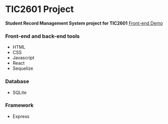 # TIC2601 Project
**Student Record Management System project for TIC2601**
[Front-end Demo](https://freshwaterlemon.github.io/tic2601-student-record-management/)

### Front-end and back-end tools
  - HTML
  - CSS
  - Javascript
  - React
  - Sequelize 

### Database
  - SQLite

### Framework
  - Express